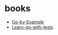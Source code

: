 # books

* [Go-by-Example](https://gobyexample.com/)
* [Learn-go-with-tests](https://quii.gitbook.io/learn-go-with-tests/go-fundamentals/hello-world)
